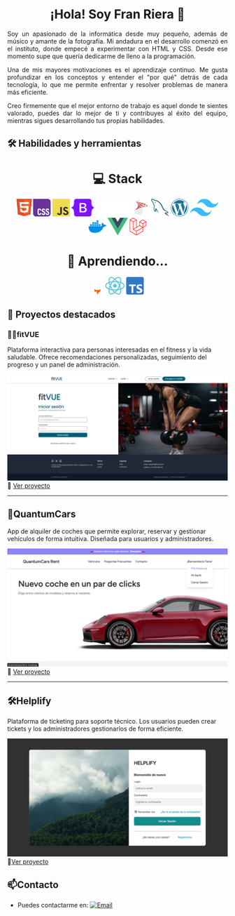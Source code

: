 <h1 align="center"> ¡Hola! Soy Fran Riera 👋 </h1>

<p align="justify">
  Soy un apasionado de la informática desde muy pequeño, además de músico y amante de la fotografía. Mi andadura en el desarrollo comenzó en el instituto, donde empecé a experimentar con HTML y CSS. Desde ese momento supe que quería dedicarme de lleno a la programación.
</p>

<p align="justify">
  Una de mis mayores motivaciones es el aprendizaje continuo. Me gusta profundizar en los conceptos y entender el "por qué" detrás de cada tecnología, lo que me permite enfrentar y resolver problemas de manera más eficiente.
</p>

<p align="justify">
  Creo firmemente que el mejor entorno de trabajo es aquel donde te sientes valorado, puedes dar lo mejor de ti y contribuyes al éxito del equipo, mientras sigues desarrollando tus propias habilidades.
</p>

## 🛠️ Habilidades y herramientas

<div align="center">

# 💻 Stack
  <img src="./html5.svg" alt="HTML5" height="40"/>
  <img src="./css.svg" alt="CSS" height="40"/>
  <img src="./javascript.svg" alt="JavaScript" height="40"/>
  <img src="./bootstrap.svg" alt="Bootstrap" height="40"/>
  <img src="./php.svg" alt="PHP" height="40"/>
  <img src="./sql-server.svg" alt="SQL Server" height="40"/>
  <img src="./mysql.svg" alt="MySQL" height="40"/>
  <img src="./wordpress.svg" alt="WordPress" height="40"/>
  <img src="./tailwindcss.svg" alt="TailwindCSS" height="40"/>
  <img src="./docker.svg" alt="Docker" height="40"/>
  <img src="./vue.svg" alt="Vue" height="40"/>
  <img src="./laravel.svg" alt="Laravel" height="40"/>

# 🌱 Aprendiendo...
  <img src="./astro.svg" alt="Astro" height="40"/>
  <img src="./react.svg" alt="React" height="40"/>
  <img src="./typescript.svg" alt="TypeScript" height="40"/>
</div>

## 🚀 Proyectos destacados
### 🏋️‍♂️fitVUE
Plataforma interactiva para personas interesadas en el fitness y la vida saludable. Ofrece recomendaciones personalizadas, seguimiento del progreso y un panel de administración.

![fitVUE](https://raw.githubusercontent.com/FranRD98/fitVUE/main/public/github/Login.jpeg)  
🔗 [Ver proyecto](https://github.com/FranRD98/fitVUE)

---

## 🚗QuantumCars
App de alquiler de coches que permite explorar, reservar y gestionar vehículos de forma intuitiva. Diseñada para usuarios y administradores.

![QuantumCars](https://raw.githubusercontent.com/FranRD98/QuantumCars/main/public/images/inicio.png)  
🔗 [Ver proyecto](https://github.com/FranRD98/QuantumCars)

---

## 🛠️Helplify 
Plataforma de ticketing para soporte técnico. Los usuarios pueden crear tickets y los administradores gestionarlos de forma eficiente.

![Helplify](https://raw.githubusercontent.com/FranRD98/Helplify/main/public/images/login.png)  
🔗[Ver proyecto](https://github.com/FranRD98/Helplify)

## 📫Contacto
- Puedes contactarme en: [![Email](https://img.shields.io/badge/-Correo%20Electronico-0078D4?style=flat&logo=mail&logoColor=white)](mailto:franrd98@outlook.com)


